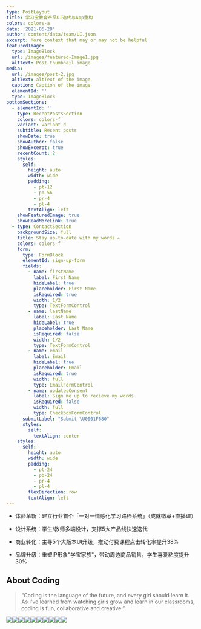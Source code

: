 ```yaml
---
type: PostLayout
title: 学习宝教育产品UI迭代与App重构
colors: colors-a
date: '2021-06-28'
author: content/data/team/UI.json
excerpt: More context that may or may not be helpful
featuredImage:
  type: ImageBlock
  url: /images/featured-Image1.jpg
  altText: Post thumbnail image
media:
  url: /images/post-2.jpg
  altText: altText of the image
  caption: Caption of the image
  elementId: ''
  type: ImageBlock
bottomSections:
  - elementId: ''
    type: RecentPostsSection
    colors: colors-f
    variant: variant-d
    subtitle: Recent posts
    showDate: true
    showAuthor: false
    showExcerpt: true
    recentCount: 2
    styles:
      self:
        height: auto
        width: wide
        padding:
          - pt-12
          - pb-56
          - pr-4
          - pl-4
        textAlign: left
    showFeaturedImage: true
    showReadMoreLink: true
  - type: ContactSection
    backgroundSize: full
    title: Stay up-to-date with my words ✍️
    colors: colors-f
    form:
      type: FormBlock
      elementId: sign-up-form
      fields:
        - name: firstName
          label: First Name
          hideLabel: true
          placeholder: First Name
          isRequired: true
          width: 1/2
          type: TextFormControl
        - name: lastName
          label: Last Name
          hideLabel: true
          placeholder: Last Name
          isRequired: false
          width: 1/2
          type: TextFormControl
        - name: email
          label: Email
          hideLabel: true
          placeholder: Email
          isRequired: true
          width: full
          type: EmailFormControl
        - name: updatesConsent
          label: Sign me up to recieve my words
          isRequired: false
          width: full
          type: CheckboxFormControl
      submitLabel: "Submit \U0001F680"
      styles:
        self:
          textAlign: center
    styles:
      self:
        height: auto
        width: wide
        padding:
          - pt-24
          - pb-24
          - pr-4
          - pl-4
        flexDirection: row
        textAlign: left
---
```

*   体验革新：建立行业首个「一对一情感化学习路径系统」（成就徽章+直播课）

*   设计系统：学生/教师多端设计，支撑5大产品线快速迭代

*   商业转化：主导5个大版本UI升级，推动付费课程点击转化率提升38%

*   品牌升级：重塑IP形象"学宝家族"，带动周边商品销售，学生喜爱粘度提升30%

## About Coding

> “Coding is the language of the future, and every girl should learn it. As I've learned from watching girls grow and learn in our classrooms, coding is fun, collaborative and creative.”

![](/images/%E5%AD%A6%E4%B9%A0%E5%AE%9D1.png)![](/images/%E5%AD%A6%E4%B9%A0%E5%AE%9D2.png)![](/images/%E5%AD%A6%E4%B9%A0%E5%AE%9D3.png)![](/images/%E5%AD%A6%E4%B9%A0%E5%AE%9D4.png)![](/images/%E5%AD%A6%E4%B9%A0%E5%AE%9D5.png)![](/images/%E5%AD%A6%E4%B9%A0%E5%AE%9D6.png)![](/images/%E5%AD%A6%E4%B9%A0%E5%AE%9D7.png)![](/images/%E5%AD%A6%E4%B9%A0%E5%AE%9D8.png)![](/images/%E5%AD%A6%E4%B9%A0%E5%AE%9D9.png)![](/images/%E5%AD%A6%E4%B9%A0%E5%AE%9D10.png)
